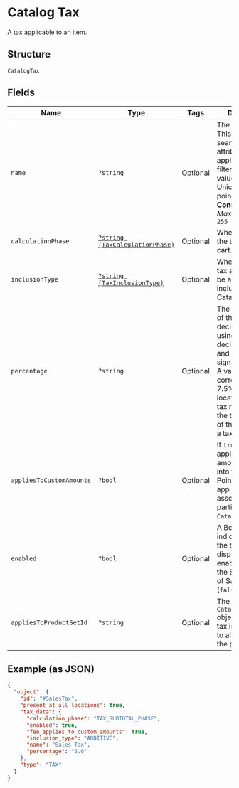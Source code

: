 
# Catalog Tax

A tax applicable to an item.

## Structure

`CatalogTax`

## Fields

| Name | Type | Tags | Description | Getter | Setter |
|  --- | --- | --- | --- | --- | --- |
| `name` | `?string` | Optional | The tax's name. This is a searchable attribute for use in applicable query filters, and its value length is of Unicode code points.<br>**Constraints**: *Maximum Length*: `255` | getName(): ?string | setName(?string name): void |
| `calculationPhase` | [`?string (TaxCalculationPhase)`](../../doc/models/tax-calculation-phase.md) | Optional | When to calculate the taxes due on a cart. | getCalculationPhase(): ?string | setCalculationPhase(?string calculationPhase): void |
| `inclusionType` | [`?string (TaxInclusionType)`](../../doc/models/tax-inclusion-type.md) | Optional | Whether to the tax amount should be additional to or included in the CatalogItem price. | getInclusionType(): ?string | setInclusionType(?string inclusionType): void |
| `percentage` | `?string` | Optional | The percentage of the tax in decimal form, using a `'.'` as the decimal separator and without a `'%'` sign.<br>A value of `7.5` corresponds to 7.5%. For a location-specific tax rate, contact the tax authority of the location or a tax consultant. | getPercentage(): ?string | setPercentage(?string percentage): void |
| `appliesToCustomAmounts` | `?bool` | Optional | If `true`, the fee applies to custom amounts entered into the Square Point of Sale<br>app that are not associated with a particular `CatalogItem`. | getAppliesToCustomAmounts(): ?bool | setAppliesToCustomAmounts(?bool appliesToCustomAmounts): void |
| `enabled` | `?bool` | Optional | A Boolean flag to indicate whether the tax is displayed as enabled (`true`) in the Square Point of Sale app or not (`false`). | getEnabled(): ?bool | setEnabled(?bool enabled): void |
| `appliesToProductSetId` | `?string` | Optional | The ID of a `CatalogProductSet` object. If set, the tax is applicable to all products in the product set. | getAppliesToProductSetId(): ?string | setAppliesToProductSetId(?string appliesToProductSetId): void |

## Example (as JSON)

```json
{
  "object": {
    "id": "#SalesTax",
    "present_at_all_locations": true,
    "tax_data": {
      "calculation_phase": "TAX_SUBTOTAL_PHASE",
      "enabled": true,
      "fee_applies_to_custom_amounts": true,
      "inclusion_type": "ADDITIVE",
      "name": "Sales Tax",
      "percentage": "5.0"
    },
    "type": "TAX"
  }
}
```

